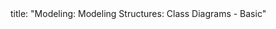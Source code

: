 <frontmatter>
title: "Modeling: Modeling Structures: Class Diagrams - Basic"
</frontmatter>

<include src="unit-inPage-asFlat.md" boilerplate />